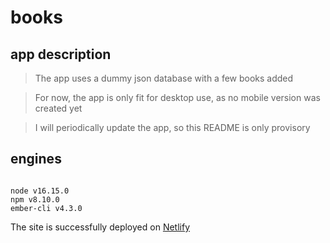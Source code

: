 # books

## app description

> The app uses a dummy json database with a few books added

> For now, the app is only fit for desktop use, as no mobile version was created yet

> I will periodically update the app, so this README is only provisory

## engines

```

node v16.15.0
npm v8.10.0
ember-cli v4.3.0

```

The site is successfully deployed on [Netlify](https://warm-kashata-28beec.netlify.app/)